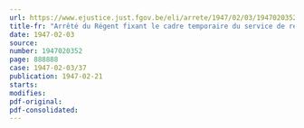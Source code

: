 ```yaml
---
url: https://www.ejustice.just.fgov.be/eli/arrete/1947/02/03/1947020352/justel
title-fr: "Arrêté du Régent fixant le cadre temporaire du service de recouvrement de l'impôt sur le capital"
date: 1947-02-03
source:
number: 1947020352
page: 888888
case: 1947-02-03/37
publication: 1947-02-21
starts:
modifies:
pdf-original:
pdf-consolidated:
---
```


